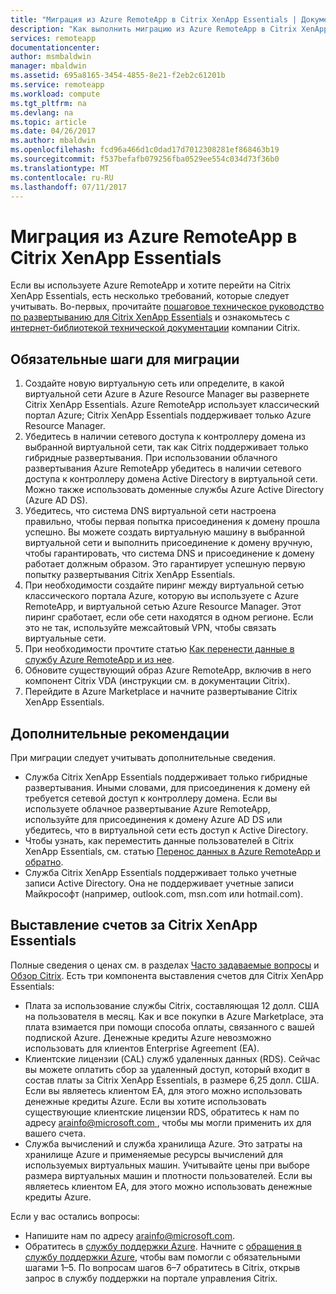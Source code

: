 ```yaml
---
title: "Миграция из Azure RemoteApp в Citrix XenApp Essentials | Документы Майкрософт"
description: "Как выполнить миграцию из Azure RemoteApp в Citrix XenApp Essentials"
services: remoteapp
documentationcenter: 
author: msmbaldwin
manager: mbaldwin
ms.assetid: 695a8165-3454-4855-8e21-f2eb2c61201b
ms.service: remoteapp
ms.workload: compute
ms.tgt_pltfrm: na
ms.devlang: na
ms.topic: article
ms.date: 04/26/2017
ms.author: mbaldwin
ms.openlocfilehash: fcd96a466d1c0dad17d7012308281ef868463b19
ms.sourcegitcommit: f537befafb079256fba0529ee554c034d73f36b0
ms.translationtype: MT
ms.contentlocale: ru-RU
ms.lasthandoff: 07/11/2017
---
```

# <a name="migrate-from-azure-remoteapp-to-citrix-xenapp-essentials"></a>Миграция из Azure RemoteApp в Citrix XenApp Essentials

Если вы используете Azure RemoteApp и хотите перейти на Citrix XenApp Essentials, есть несколько требований, которые следует учитывать. Во-первых, прочитайте [пошаговое техническое руководство по развертыванию для Citrix XenApp Essentials](https://docs.citrix.com/content/dam/docs/en-us/citrix-cloud/downloads/xenapp-essentials-deployment-guide.pdf) и ознакомьтесь с [интернет-библиотекой технической документации](http://docs.citrix.com/en-us/citrix-cloud/xenapp-and-xendesktop-service/xenapp-essentials.html) компании Citrix. 

## <a name="prerequisite-steps-for-migration"></a>Обязательные шаги для миграции

1. Создайте новую виртуальную сеть или определите, в какой виртуальной сети Azure в Azure Resource Manager вы развернете Citrix XenApp Essentials. Azure RemoteApp использует классический портал Azure; Citrix XenApp Essentials поддерживает только Azure Resource Manager.  
2. Убедитесь в наличии сетевого доступа к контроллеру домена из выбранной виртуальной сети, так как Citrix поддерживает только гибридные развертывания. При использовании облачного развертывания Azure RemoteApp убедитесь в наличии сетевого доступа к контроллеру домена Active Directory в виртуальной сети. Можно также использовать доменные службы Azure Active Directory (Azure AD DS). 
3. Убедитесь, что система DNS виртуальной сети настроена правильно, чтобы первая попытка присоединения к домену прошла успешно. Вы можете создать виртуальную машину в выбранной виртуальной сети и выполнить присоединение к домену вручную, чтобы гарантировать, что система DNS и присоединение к домену работает должным образом. Это гарантирует успешную первую попытку развертывания Citrix XenApp Essentials. 
4. При необходимости создайте пиринг между виртуальной сетью классического портала Azure, которую вы используете с Azure RemoteApp, и виртуальной сетью Azure Resource Manager. Этот пиринг сработает, если обе сети находятся в одном регионе. Если это не так, используйте межсайтовый VPN, чтобы связать виртуальные сети. 
5. При необходимости прочтите статью [Как перенести данные в службу Azure RemoteApp и из нее](remoteapp-migrate.md). 
6. Обновите существующий образ Azure RemoteApp, включив в него компонент Citrix VDA (инструкции см. в документации Citrix). 
7. Перейдите в Azure Marketplace и начните развертывание Citrix XenApp Essentials.

## <a name="other-considerations"></a>Дополнительные рекомендации

При миграции следует учитывать дополнительные сведения.
- Служба Citrix XenApp Essentials поддерживает только гибридные развертывания. Иными словами, для присоединения к домену ей требуется сетевой доступ к контроллеру домена. Если вы используете облачное развертывание Azure RemoteApp, используйте для присоединения к домену Azure AD DS или убедитесь, что в виртуальной сети есть доступ к Active Directory. 
- Чтобы узнать, как переместить данные пользователей в Citrix XenApp Essentials, см. статью [Перенос данных в Azure RemoteApp и обратно](remoteapp-migrate.md). 
- Служба Citrix XenApp Essentials поддерживает только учетные записи Active Directory. Она не поддерживает учетные записи Майкрософт (например, outlook.com, msn.com или hotmail.com). 

## <a name="citrix-xenapp-essentials-billing"></a>Выставление счетов за Citrix XenApp Essentials

Полные сведения о ценах см. в разделах [Часто задаваемые вопросы](https://www.citrix.com/global-partners/microsoft/resources/xenapp-essentials-faq.html#tab-30699) и [Обзор Citrix](https://www.citrix.com/global-partners/microsoft/remote-app.html). Есть три компонента выставления счетов для Citrix XenApp Essentials:

- Плата за использование службы Citrix, составляющая 12 долл. США на пользователя в месяц. Как и все покупки в Azure Marketplace, эта плата взимается при помощи способа оплаты, связанного с вашей подпиской Azure. Денежные кредиты Azure невозможно использовать для клиентов Enterprise Agreement (EA). 
- Клиентские лицензии (CAL) служб удаленных данных (RDS). Сейчас вы можете оплатить сбор за удаленный доступ, который входит в состав платы за Citrix XenApp Essentials, в размере 6,25 долл. США. Если вы являетесь клиентом EA, для этого можно использовать денежные кредиты Azure. Если вы хотите использовать существующие клиентские лицензии RDS, обратитесь к нам по адресу [ arainfo@microsoft.com ](mailto:arainfo@microsoft.com), чтобы мы могли применить их для вашего счета. 
- Служба вычислений и служба хранилища Azure. Это затраты на хранилище Azure и применяемые ресурсы вычислений для используемых виртуальных машин. Учитывайте цены при выборе размера виртуальных машин и плотности пользователей. Если вы являетесь клиентом EA, для этого можно использовать денежные кредиты Azure.

Если у вас остались вопросы:
- Напишите нам по адресу [arainfo@microsoft.com](mailto:arainfo@microsoft.com).
- Обратитесь в [службу поддержки Azure](https://portal.azure.com/?#blade/Microsoft_Azure_Support/HelpAndSupportBlade). Начните с [обращения в службу поддержки Azure](https://portal.azure.com/?#blade/Microsoft_Azure_Support/HelpAndSupportBlade), чтобы вам помогли с обязательными шагами 1–5. По вопросам шагов 6–7 обратитесь в Citrix, открыв запрос в службу поддержки на портале управления Citrix. 
